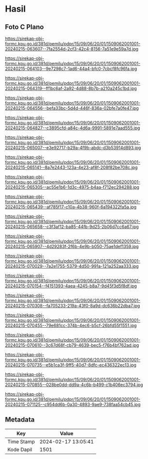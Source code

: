 # Hasil

## Foto C Plano

https://sirekap-obj-formc.kpu.go.id/381d/pemilu/pdpr/15/09/06/20/01/1509062001001-20240215-063607--7fa2554d-2cf3-42c4-8156-7a51e9e59a7d.jpg

https://sirekap-obj-formc.kpu.go.id/381d/pemilu/pdpr/15/09/06/20/01/1509062001001-20240215-064103--9e7298c7-1ad6-44a4-bfc0-7cbcf8fc96fa.jpg

https://sirekap-obj-formc.kpu.go.id/381d/pemilu/pdpr/15/09/06/20/01/1509062001001-20240215-064319--ff1bc6af-2a92-4d88-8b7b-a210a245c1bd.jpg

https://sirekap-obj-formc.kpu.go.id/381d/pemilu/pdpr/15/09/06/20/01/1509062001001-20240215-064556--befa33bc-5d4d-446f-836a-02bfe7a0fe47.jpg

https://sirekap-obj-formc.kpu.go.id/381d/pemilu/pdpr/15/09/06/20/01/1509062001001-20240215-064827--c3895cfd-a84c-4d6a-9991-5891e7aad555.jpg

https://sirekap-obj-formc.kpu.go.id/381d/pemilu/pdpr/15/09/06/20/01/1509062001001-20240215-065007--e3e92717-b29a-4f9b-abdc-d3b53914d893.jpg

https://sirekap-obj-formc.kpu.go.id/381d/pemilu/pdpr/15/09/06/20/01/1509062001001-20240215-065141--8a7e2443-123a-4e23-af8f-208f82be708c.jpg

https://sirekap-obj-formc.kpu.go.id/381d/pemilu/pdpr/15/09/06/20/01/1509062001001-20240215-065305--ac55e1b6-1d3c-4975-b4aa-f712ec294288.jpg

https://sirekap-obj-formc.kpu.go.id/381d/pemilu/pdpr/15/09/06/20/01/1509062001001-20240215-065439--af785f17-c10a-4b38-960f-6a194322fa5a.jpg

https://sirekap-obj-formc.kpu.go.id/381d/pemilu/pdpr/15/09/06/20/01/1509062001001-20240215-065658--c3f3af12-ba85-44fb-9d25-2b06d7cc6a67.jpg

https://sirekap-obj-formc.kpu.go.id/381d/pemilu/pdpr/15/09/06/20/01/1509062001001-20240215-065907--4d29283f-2f6b-4e9b-b050-75ae1def1359.jpg

https://sirekap-obj-formc.kpu.go.id/381d/pemilu/pdpr/15/09/06/20/01/1509062001001-20240215-070029--7a2e1755-5379-4d50-991a-121a252aa333.jpg

https://sirekap-obj-formc.kpu.go.id/381d/pemilu/pdpr/15/09/06/20/01/1509062001001-20240215-070154--f4151393-4aea-4245-b8a7-9d45f3d5f8df.jpg

https://sirekap-obj-formc.kpu.go.id/381d/pemilu/pdpr/15/09/06/20/01/1509062001001-20240215-070308--fa705233-219a-43f0-8a9d-dc636b22dba7.jpg

https://sirekap-obj-formc.kpu.go.id/381d/pemilu/pdpr/15/09/06/20/01/1509062001001-20240215-070455--79e681cc-374b-4ec6-b5cf-26bfd55f1551.jpg

https://sirekap-obj-formc.kpu.go.id/381d/pemilu/pdpr/15/09/06/20/01/1509062001001-20240215-070610--3c67d68f-cb79-4639-bec5-f76b4bf762ad.jpg

https://sirekap-obj-formc.kpu.go.id/381d/pemilu/pdpr/15/09/06/20/01/1509062001001-20240215-070735--e5b1ca3f-9ff5-40d7-8dfc-ec436322ec13.jpg

https://sirekap-obj-formc.kpu.go.id/381d/pemilu/pdpr/15/09/06/20/01/1509062001001-20240215-070855--028be0dd-dd9a-4c6b-b499-c1b406ec3794.jpg

https://sirekap-obj-formc.kpu.go.id/381d/pemilu/pdpr/15/09/06/20/01/1509062001001-20240215-071125--c954dd6b-0a30-4893-9ae9-738faa54cb45.jpg


## Metadata

| Key        | Value               |
| ---------- | ------------------- |
| Time Stamp | 2024-02-17 13:05:41 |
| Kode Dapil | 1501                |



